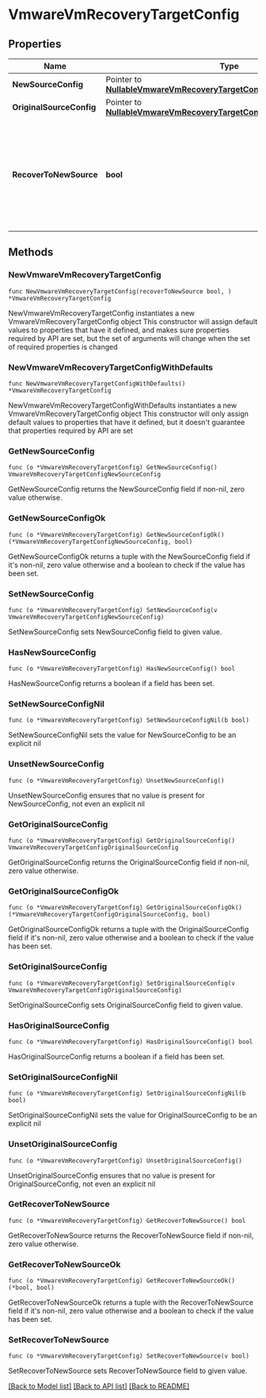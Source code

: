# VmwareVmRecoveryTargetConfig

## Properties

Name | Type | Description | Notes
------------ | ------------- | ------------- | -------------
**NewSourceConfig** | Pointer to [**NullableVmwareVmRecoveryTargetConfigNewSourceConfig**](VmwareVmRecoveryTargetConfigNewSourceConfig.md) |  | [optional] 
**OriginalSourceConfig** | Pointer to [**NullableVmwareVmRecoveryTargetConfigOriginalSourceConfig**](VmwareVmRecoveryTargetConfigOriginalSourceConfig.md) |  | [optional] 
**RecoverToNewSource** | **bool** | Specifies the parameter whether the recovery should be performed to a new or an existing Source Target. | 

## Methods

### NewVmwareVmRecoveryTargetConfig

`func NewVmwareVmRecoveryTargetConfig(recoverToNewSource bool, ) *VmwareVmRecoveryTargetConfig`

NewVmwareVmRecoveryTargetConfig instantiates a new VmwareVmRecoveryTargetConfig object
This constructor will assign default values to properties that have it defined,
and makes sure properties required by API are set, but the set of arguments
will change when the set of required properties is changed

### NewVmwareVmRecoveryTargetConfigWithDefaults

`func NewVmwareVmRecoveryTargetConfigWithDefaults() *VmwareVmRecoveryTargetConfig`

NewVmwareVmRecoveryTargetConfigWithDefaults instantiates a new VmwareVmRecoveryTargetConfig object
This constructor will only assign default values to properties that have it defined,
but it doesn't guarantee that properties required by API are set

### GetNewSourceConfig

`func (o *VmwareVmRecoveryTargetConfig) GetNewSourceConfig() VmwareVmRecoveryTargetConfigNewSourceConfig`

GetNewSourceConfig returns the NewSourceConfig field if non-nil, zero value otherwise.

### GetNewSourceConfigOk

`func (o *VmwareVmRecoveryTargetConfig) GetNewSourceConfigOk() (*VmwareVmRecoveryTargetConfigNewSourceConfig, bool)`

GetNewSourceConfigOk returns a tuple with the NewSourceConfig field if it's non-nil, zero value otherwise
and a boolean to check if the value has been set.

### SetNewSourceConfig

`func (o *VmwareVmRecoveryTargetConfig) SetNewSourceConfig(v VmwareVmRecoveryTargetConfigNewSourceConfig)`

SetNewSourceConfig sets NewSourceConfig field to given value.

### HasNewSourceConfig

`func (o *VmwareVmRecoveryTargetConfig) HasNewSourceConfig() bool`

HasNewSourceConfig returns a boolean if a field has been set.

### SetNewSourceConfigNil

`func (o *VmwareVmRecoveryTargetConfig) SetNewSourceConfigNil(b bool)`

 SetNewSourceConfigNil sets the value for NewSourceConfig to be an explicit nil

### UnsetNewSourceConfig
`func (o *VmwareVmRecoveryTargetConfig) UnsetNewSourceConfig()`

UnsetNewSourceConfig ensures that no value is present for NewSourceConfig, not even an explicit nil
### GetOriginalSourceConfig

`func (o *VmwareVmRecoveryTargetConfig) GetOriginalSourceConfig() VmwareVmRecoveryTargetConfigOriginalSourceConfig`

GetOriginalSourceConfig returns the OriginalSourceConfig field if non-nil, zero value otherwise.

### GetOriginalSourceConfigOk

`func (o *VmwareVmRecoveryTargetConfig) GetOriginalSourceConfigOk() (*VmwareVmRecoveryTargetConfigOriginalSourceConfig, bool)`

GetOriginalSourceConfigOk returns a tuple with the OriginalSourceConfig field if it's non-nil, zero value otherwise
and a boolean to check if the value has been set.

### SetOriginalSourceConfig

`func (o *VmwareVmRecoveryTargetConfig) SetOriginalSourceConfig(v VmwareVmRecoveryTargetConfigOriginalSourceConfig)`

SetOriginalSourceConfig sets OriginalSourceConfig field to given value.

### HasOriginalSourceConfig

`func (o *VmwareVmRecoveryTargetConfig) HasOriginalSourceConfig() bool`

HasOriginalSourceConfig returns a boolean if a field has been set.

### SetOriginalSourceConfigNil

`func (o *VmwareVmRecoveryTargetConfig) SetOriginalSourceConfigNil(b bool)`

 SetOriginalSourceConfigNil sets the value for OriginalSourceConfig to be an explicit nil

### UnsetOriginalSourceConfig
`func (o *VmwareVmRecoveryTargetConfig) UnsetOriginalSourceConfig()`

UnsetOriginalSourceConfig ensures that no value is present for OriginalSourceConfig, not even an explicit nil
### GetRecoverToNewSource

`func (o *VmwareVmRecoveryTargetConfig) GetRecoverToNewSource() bool`

GetRecoverToNewSource returns the RecoverToNewSource field if non-nil, zero value otherwise.

### GetRecoverToNewSourceOk

`func (o *VmwareVmRecoveryTargetConfig) GetRecoverToNewSourceOk() (*bool, bool)`

GetRecoverToNewSourceOk returns a tuple with the RecoverToNewSource field if it's non-nil, zero value otherwise
and a boolean to check if the value has been set.

### SetRecoverToNewSource

`func (o *VmwareVmRecoveryTargetConfig) SetRecoverToNewSource(v bool)`

SetRecoverToNewSource sets RecoverToNewSource field to given value.



[[Back to Model list]](../README.md#documentation-for-models) [[Back to API list]](../README.md#documentation-for-api-endpoints) [[Back to README]](../README.md)



